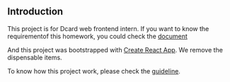 ## Introduction

This project is for Dcard web frontend intern. If you want to know the requirementof this homework, you could check the [document](./Dcard_2021_Web_Frontend_Intern_Homework.pdf)

And this project was bootstrapped with [Create React App](https://github.com/facebook/create-react-app). We remove the dispensable items.

To know how this project work, please check the [guideline](./Guideline.pdf).
